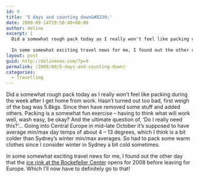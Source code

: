 ```yaml
---
id: 9
title: '5 days and counting down&#8230;'
date: 2008-09-14T19:50:40+00:00
author: deline
excerpt: |
  Did a somewhat rough pack today as I really won't feel like packing during the week after I get home from work. Hasn't turned out too bad, first weigh of the bag was 5.8kgs. Since then have removed some stuff and added others. Packing is a somewhat fun exercise - having to think what will work well, wash easy, be okay? And the ultimate question of, 'Do I really need this?'... Going into Central Europe in mid-late October it's supposed to have average min/max day temps of about 4 - 13 degrees, which I think is a bit colder than Sydney's winter min/max averages. So had to pack some warm clothes since I consider winter in Sydney a bit cold sometimes.
  
  In some somewhat exciting travel news for me, I found out the other day that the <a href="http://www.rapatina.com/iceRink/">ice rink at the Rockefeller Center</a> opens for 2008 before leaving for Europe. Which I'll now have to definitely go to that!
layout: post
guid: http://delineneo.com/?p=9
permalink: /2008/09/5-days-and-counting-down/
categories:
  - Travelling
---
```

Did a somewhat rough pack today as I really won&#8217;t feel like packing during the week after I get home from work. Hasn&#8217;t turned out too bad, first weigh of the bag was 5.8kgs. Since then have removed some stuff and added others. Packing is a somewhat fun exercise &#8211; having to think what will work well, wash easy, be okay? And the ultimate question of, &#8216;Do I really need this?&#8217;&#8230; Going into Central Europe in mid-late October it&#8217;s supposed to have average min/max day temps of about 4 &#8211; 13 degrees, which I think is a bit colder than Sydney&#8217;s winter min/max averages. So had to pack some warm clothes since I consider winter in Sydney a bit cold sometimes.

In some somewhat exciting travel news for me, I found out the other day that the [ice rink at the Rockefeller Center](http://www.rapatina.com/iceRink/) opens for 2008 before leaving for Europe. Which I&#8217;ll now have to definitely go to that!
